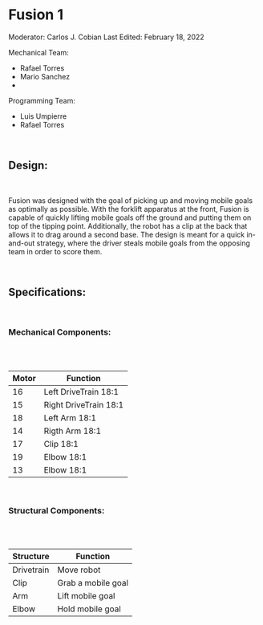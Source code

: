 # Fusion 1

Moderator: Carlos J. Cobian
Last Edited: February 18, 2022

Mechanical Team:
* Rafael Torres
* Mario Sanchez
* 

Programming Team:
* Luis Umpierre
* Rafael Torres


<br>

## Design:

<!-- <img    src="../../images/Scorpio-1.jpg" -->
<!--         title="Scorpio" -->
<!--         width="60%" -->
<!--         height="60%"   /> -->

<br>

Fusion was designed with the goal of picking up and moving mobile goals as optimally as possible. With the forklift apparatus at the front, Fusion is capable of quickly lifting mobile goals off the ground and putting them on top of the tipping point. Additionally, the robot has a clip at the back that allows it to drag around a second base. The design is meant for a quick in-and-out strategy, where the driver steals mobile goals from the opposing team in order to score them.

<br>

## Specifications:

<br>

### Mechanical Components:

<br>
<!-- Describe the motors, gear ratios, and gear cartridges -->
<br>

| Motor | Function |
|-------|-------------|
| 16 | Left DriveTrain 18:1 |
| 15 | Right DriveTrain 18:1 |
| 18 | Left Arm 18:1 |
| 14 | Rigth Arm 18:1 |
| 17 | Clip 18:1 |
| 19 | Elbow 18:1 | 
| 13 | Elbow 18:1 |

<br>

### Structural Components:

<br>
<!-- Describe the different apparatuses, parts, function -->
<br>

| Structure | Function |
|-------|-------------|
| Drivetrain | Move robot |
| Clip | Grab a mobile goal |
| Arm | Lift mobile goal |
| Elbow | Hold mobile goal |

<br>
